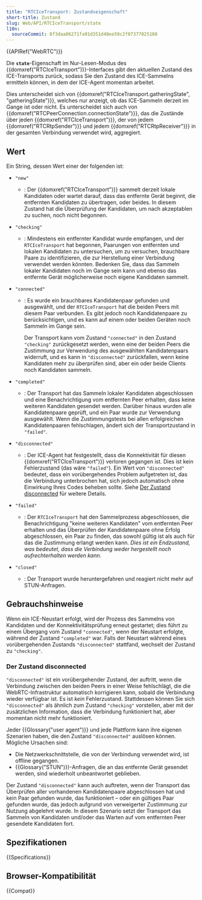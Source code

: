 ```yaml
---
title: "RTCIceTransport: Zustandseigenschaft"
short-title: Zustand
slug: Web/API/RTCIceTransport/state
l10n:
  sourceCommit: 8f3daa06271fa91d351d40ee59c2f07377025108
---
```


{{APIRef("WebRTC")}}

Die **`state`**-Eigenschaft im Nur-Lesen-Modus des {{domxref("RTCIceTransport")}}-Interfaces gibt den aktuellen Zustand des ICE-Transports zurück, sodass Sie den Zustand des ICE-Sammelns ermitteln können, in dem der ICE-Agent momentan arbeitet.

Dies unterscheidet sich von {{domxref("RTCIceTransport.gatheringState", "gatheringState")}}, welches nur anzeigt, ob das ICE-Sammeln derzeit im Gange ist oder nicht. Es unterscheidet sich auch von {{domxref("RTCPeerConnection.connectionState")}}, das die Zustände über jeden {{domxref("RTCIceTransport")}}, der von jedem {{domxref("RTCRtpSender")}} und jedem {{domxref("RTCRtpReceiver")}} in der gesamten Verbindung verwendet wird, aggregiert.

## Wert

Ein String, dessen Wert einer der folgenden ist:

- `"new"`
  - : Der {{domxref("RTCIceTransport")}} sammelt derzeit lokale Kandidaten oder wartet darauf, dass das entfernte Gerät beginnt, die entfernten Kandidaten zu übertragen, oder beides. In diesem Zustand hat die Überprüfung der Kandidaten, um nach akzeptablen zu suchen, noch nicht begonnen.
- `"checking"`
  - : Mindestens ein entfernter Kandidat wurde empfangen, und der `RTCIceTransport` hat begonnen, Paarungen von entfernten und lokalen Kandidaten zu untersuchen, um zu versuchen, brauchbare Paare zu identifizieren, die zur Herstellung einer Verbindung verwendet werden könnten. Bedenken Sie, dass das Sammeln lokaler Kandidaten noch im Gange sein kann und ebenso das entfernte Gerät möglicherweise noch eigene Kandidaten sammelt.
- `"connected"`

  - : Es wurde ein brauchbares Kandidatenpaar gefunden und ausgewählt, und der `RTCIceTransport` hat die beiden Peers mit diesem Paar verbunden. Es gibt jedoch noch Kandidatenpaare zu berücksichtigen, und es kann auf einem oder beiden Geräten noch Sammeln im Gange sein.

    Der Transport kann vom Zustand `"connected"` in den Zustand `"checking"` zurückgesetzt werden, wenn eine der beiden Peers die Zustimmung zur Verwendung des ausgewählten Kandidatenpaars widerruft, und es kann in `"disconnected"` zurückfallen, wenn keine Kandidaten mehr zu überprüfen sind, aber ein oder beide Clients noch Kandidaten sammeln.

- `"completed"`
  - : Der Transport hat das Sammeln lokaler Kandidaten abgeschlossen und eine Benachrichtigung vom entfernten Peer erhalten, dass keine weiteren Kandidaten gesendet werden. Darüber hinaus wurden alle Kandidatenpaare geprüft, und ein Paar wurde zur Verwendung ausgewählt. Wenn die Zustimmungstests bei allen erfolgreichen Kandidatenpaaren fehlschlagen, ändert sich der Transportzustand in `"failed"`.
- `"disconnected"`
  - : Der ICE-Agent hat festgestellt, dass die Konnektivität für diesen {{domxref("RTCIceTransport")}} verloren gegangen ist. Dies ist kein Fehlerzustand (das wäre `"failed"`). Ein Wert von `"disconnected"` bedeutet, dass ein vorübergehendes Problem aufgetreten ist, das die Verbindung unterbrochen hat, sich jedoch automatisch ohne Einwirkung Ihres Codes beheben sollte. Siehe [Der Zustand disconnected](#der_zustand_disconnected) für weitere Details.
- `"failed"`
  - : Der `RTCIceTransport` hat den Sammelprozess abgeschlossen, die Benachrichtigung "keine weiteren Kandidaten" vom entfernten Peer erhalten und das Überprüfen der Kandidatenpaare ohne Erfolg abgeschlossen, ein Paar zu finden, das sowohl gültig ist als auch für das die Zustimmung erlangt werden kann. _Dies ist ein Endzustand, was bedeutet, dass die Verbindung weder hergestellt noch aufrechterhalten werden kann._
- `"closed"`
  - : Der Transport wurde heruntergefahren und reagiert nicht mehr auf STUN-Anfragen.

## Gebrauchshinweise

Wenn ein ICE-Neustart erfolgt, wird der Prozess des Sammelns von Kandidaten und der Konnektivitätsprüfung erneut gestartet; dies führt zu einem Übergang vom Zustand `"connected"`, wenn der Neustart erfolgte, während der Zustand `"completed"` war. Falls der Neustart während eines vorübergehenden Zustands `"disconnected"` stattfand, wechselt der Zustand zu `"checking"`.

### Der Zustand disconnected

`"disconnected"` ist ein vorübergehender Zustand, der auftritt, wenn die Verbindung zwischen den beiden Peers in einer Weise fehlschlägt, die die WebRTC-Infrastruktur automatisch korrigieren kann, sobald die Verbindung wieder verfügbar ist. Es ist _kein_ Fehlerzustand. Stattdessen können Sie sich `"disconnected"` als ähnlich zum Zustand `"checking"` vorstellen, aber mit der zusätzlichen Information, dass die Verbindung funktioniert hat, aber momentan nicht mehr funktioniert.

Jeder {{Glossary("user agent")}} und jede Plattform kann ihre eigenen Szenarien haben, die den Zustand `"disconnected"` auslösen können. Mögliche Ursachen sind:

- Die Netzwerkschnittstelle, die von der Verbindung verwendet wird, ist offline gegangen.
- {{Glossary("STUN")}}-Anfragen, die an das entfernte Gerät gesendet werden, sind wiederholt unbeantwortet geblieben.

Der Zustand `"disconnected"` kann auch auftreten, wenn der Transport das Überprüfen aller vorhandenen Kandidatenpaare abgeschlossen hat und kein Paar gefunden wurde, das funktioniert – oder ein gültiges Paar gefunden wurde, das jedoch aufgrund von verweigerter Zustimmung zur Nutzung abgelehnt wurde. In diesem Szenario setzt der Transport das Sammeln von Kandidaten und/oder das Warten auf vom entfernten Peer gesendete Kandidaten fort.

## Spezifikationen

{{Specifications}}

## Browser-Kompatibilität

{{Compat}}

